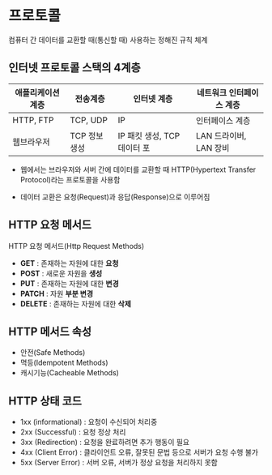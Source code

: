 # 프로토콜

컴퓨터 간 데이터를 교환할 때(통신할 때) 사용하는 정해진 규칙 체계





## 인터넷 프로토콜 스택의 4계층

| 애플리케이션 계층 | 전송계층      | 인터넷 계층                 | 네트워크 인터페이스 계층 |
| ----------------- | ------------- | --------------------------- | ------------------------ |
| HTTP, FTP         | TCP, UDP      | IP                          | 인터페이스 계층          |
| 웹브라우저        | TCP 정보 생성 | IP 패킷 생성, TCP 데이터 포 | LAN 드라이버, LAN 장비   |

- 웹에서는 브라우저와 서버 간에 데이터를 교환할 때 HTTP(Hypertext Transfer Protocol)라는 프로토콜을 사용함

- 데이터 교환은 요청(Request)과 응답(Response)으로 이루어짐





## HTTP 요청 메서드

 HTTP 요청 메서드(Http Request Methods)

- **GET** : 존재하는 자원에 대한 **요청**
- **POST** : 새로운 자원을 **생성**
- **PUT** : 존재하는 자원에 대한 **변경**
- **PATCH** : 자원 **부분 변경**
- **DELETE** : 존재하는 자원에 대한 **삭제**





## HTTP 메서드 속성

- 안전(Safe Methods) 
- 멱등(Idempotent Methods)
- 캐시기능(Cacheable Methods)





## HTTP 상태 코드

- 1xx (informational) : 요청이 수신되어 처리중
- 2xx (Successful) : 요청 정상 처리
- 3xx (Redirection) : 요청을 완료하려면 추가 행동이 필요
- 4xx (Client Error) : 클라이언트 오류, 잘못된 문법 등으로 서버가 요청 수행 불가
- 5xx (Server Error) : 서버 오류, 서버가 정상 요청을 처리하지 못함